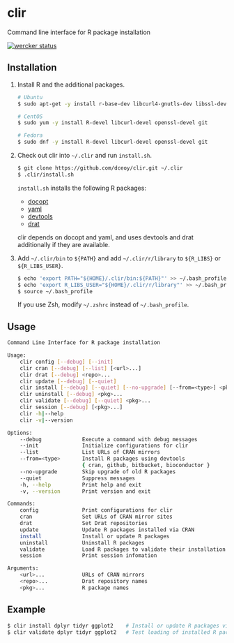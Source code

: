 clir
====

Command line interface for R package installation

[![wercker status](https://app.wercker.com/status/e04414d822f906b0704855f5c2d600bf/m "wercker status")](https://app.wercker.com/project/bykey/e04414d822f906b0704855f5c2d600bf)

Installation
------------

1.  Install R and the additional packages.

    ```sh
    # Ubuntu
    $ sudo apt-get -y install r-base-dev libcurl4-gnutls-dev libssl-dev git

    # CentOS
    $ sudo yum -y install R-devel libcurl-devel openssl-devel git

    # Fedora
    $ sudo dnf -y install R-devel libcurl-devel openssl-devel git
    ```

2.  Check out clir into `~/.clir` and run `install.sh`.

    ```sh
    $ git clone https://github.com/dceoy/clir.git ~/.clir
    $ .clir/install.sh
    ```

    `install.sh` installs the following R packages:

    - [docopt](https://cran.r-project.org/web/packages/docopt/index.html)
    - [yaml](https://cran.r-project.org/web/packages/yaml/index.html)
    - [devtools](https://cran.r-project.org/web/packages/devtools/index.html)
    - [drat](https://cran.r-project.org/web/packages/drat/index.html)

    clir depends on docopt and yaml, and uses devtools and drat additionally if they are available.

3.  Add `~/.clir/bin` to `${PATH}` and add `~/.clir/r/library` to `${R_LIBS}` or `${R_LIBS_USER}`.

    ```sh
    $ echo 'export PATH="${HOME}/.clir/bin:${PATH}"' >> ~/.bash_profile
    $ echo 'export R_LIBS_USER="${HOME}/.clir/r/library"' >> ~/.bash_profile
    $ source ~/.bash_profile
    ```

    If you use Zsh, modify `~/.zshrc` instead of `~/.bash_profile`.

Usage
-----

```sh
Command Line Interface for R package installation

Usage:
    clir config [--debug] [--init]
    clir cran [--debug] [--list] [<url>...]
    clir drat [--debug] <repo>...
    clir update [--debug] [--quiet]
    clir install [--debug] [--quiet] [--no-upgrade] [--from=<type>] <pkg>...
    clir uninstall [--debug] <pkg>...
    clir validate [--debug] [--quiet] <pkg>...
    clir session [--debug] [<pkg>...]
    clir -h|--help
    clir -v|--version

Options:
    --debug             Execute a command with debug messages
    --init              Initialize configurations for clir
    --list              List URLs of CRAN mirrors
    --from=<type>       Install R packages using devtools
                        { cran, github, bitbucket, bioconductor }
    --no-upgrade        Skip upgrade of old R packages
    --quiet             Suppress messages
    -h, --help          Print help and exit
    -v, --version       Print version and exit

Commands:
    config              Print configurations for clir
    cran                Set URLs of CRAN mirror sites
    drat                Set Drat repositories
    update              Update R packages installed via CRAN
    install             Install or update R packages
    uninstall           Uninstall R packages
    validate            Load R packages to validate their installation
    session             Print session infomation

Arguments:
    <url>...            URLs of CRAN mirrors
    <repo>...           Drat repository names
    <pkg>...            R package names
```

Example
-------

```sh
$ clir install dplyr tidyr ggplot2    # Install or update R packages via CRAN
$ clir validate dplyr tidyr ggplot2   # Test loading of installed R packages
```

